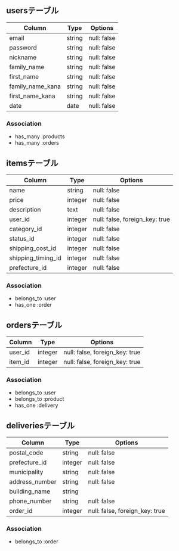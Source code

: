 ## usersテーブル

| Column           | Type    | Options     |
| ---------------- | ------- | ----------- |
| email            | string  | null: false |
| password         | string  | null: false |
| nickname         | string  | null: false |
| family_name      | string  | null: false |
| first_name       | string  | null: false |
| family_name_kana | string  | null: false |
| first_name_kana  | string  | null: false |
| date             | date    | null: false |

### Association
- has_many :products
- has_many :orders


## itemsテーブル

| Column             | Type    | Options                        |
| ------------------ | ------- | ------------------------------ |
| name               | string  | null: false                    |
| price              | integer | null: false                    |
| description        | text    | null: false                    |
| user_id            | integer | null: false, foreign_key: true |
| category_id        | integer | null: false                    |
| status_id          | integer | null: false                    |
| shipping_cost_id   | integer | null: false                    |
| shipping_timing_id | integer | null: false                    |
| prefecture_id      | integer | null: false                    |

### Association
- belongs_to :user
- has_one :order


## ordersテーブル

| Column          | Type    | Options                        |
| --------------- | ------- | ------------------------------ |
| user_id         | integer | null: false, foreign_key: true |
| item_id      | integer | null: false, foreign_key: true |

### Association
- belongs_to :user
- belongs_to :product
- has_one :delivery


## deliveriesテーブル

| Column          | Type    | Options                        | 
| --------------- | ------- | ------------------------------ |
| postal_code     | string  | null: false                    | 
| prefecture_id   | integer | null: false                    | 
| municipality    | string  | null: false                    | 
| address_number  | string  | null: false                    | 
| building_name   | string  |                                | 
| phone_number    | string  | null: false                    | 
| order_id        | integer | null: false, foreign_key: true |

### Association
- belongs_to :order